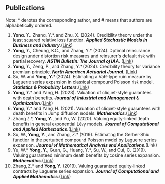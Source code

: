 ## Publications

Note: * denotes the corresponding author, and # means that authors are alphabetically ordered.

<ol>

<li> <strong>Yong, Y.</strong>, Zhang, Y.*, and Zhu, X. (2024). Credibility theory under the least squared relative loss function. <i><b> Applied Stochastic Models in Business and Industry</b></i>.(<a href="https://onlinelibrary.wiley.com/doi/full/10.1002/asmb.2913">Link</a>) </li>
  
<li> <strong>Yong, Y.</strong>, Cheung, K.C., and Zhang, Y.* (2024). Optimal reinsurance design under distortion risk measures and reinsurer's default risk with partial recovery. <i><b>ASTIN Bulletin: The Journal of IAA</b></i>. (<a href="https://www.cambridge.org/core/journals/astin-bulletin-journal-of-the-iaa/article/optimal-reinsurance-design-under-distortion-risk-measures-and-reinsurers-default-risk-with-partial-recovery/15907E25CDA6BF1B69E6930E002FF5E0">Link</a>) </li>

<li> <strong>Yong, Y.</strong>, Zeng, P., and Zhang, Y.* (2024). Credibility theory for variance premium principle. <i><b>North American Actuarial Journal</b></i>. (<a href="https://doi.org/10.1080/10920277.2023.2299497">Link</a>) </li>

<li> Su, W. and <strong>Yong, Y.</strong>* (2024). Estimating a VaR-type ruin measure by Laguerre series expansion in classical compound Poisson risk model. <i><b>Statistics & Probability Letters</b></i>.(<a href="https://www.sciencedirect.com/science/article/pii/S0167715223001864/">Link</a>)</li>

<li><strong>Yong, Y.</strong>* and Yang, H. (2023). Valuation of cliquet-style guarantees with death benefits. <i><b>Journal of Industrial and Management & Optimization</b></i>.(<a href="https://www.aimsciences.org/article/doi/10.3934/jimo.2021188/">Link</a>)</li>

<li><strong>Yong, Y.</strong>* and Yang, H. (2021). Valuation of cliquet-style guarantees with death benefits in Jump diffusion models. <i><b>Mathematics</b></i>.(<a href="https://www.mdpi.com/2227-7390/9/16/2011/">Link</a>)</li>

<li>Zhang Z.*, <strong>Yong, Y.</strong>, and Yu, W. (2020). Valuing equity-linked death benefits in general exponential Lévy models. <i><b> Journal of Computational and Applied Mathematics</b></i>.(<a href="https://dl.acm.org/doi/10.1016/j.cam.2019.112377/">Link</a>)</li>

<li>Su, W., <strong>Yong, Y.</strong>, and Zhang, Z.* (2019). Estimating the Gerber-Shiu function in the perturbed compound Poisson model by Laguerre series expansion. <i><b>Journal of Mathematical Analysis and Applications</b></i>.(<a href="https://www.sciencedirect.com/science/article/pii/S0022247X18307820/">Link</a>)</li>

<li>Yu, W.*, <strong>Yong, Y.</strong>, Guan, G., Huang, Y.*, Su, W., and Cui, C. (2019). Valuing guaranteed minimum death benefits by cosine series expansion. <i><b>Mathematics</b></i>.(<a href="https://www.mdpi.com/2227-7390/7/9/835/">Link</a>)</li>

<li>Zhang, Z.* and <strong>Yong, Y.</strong> (2019). Valuing guaranteed equity-linked contracts by Laguerre series expansion. <i><b>Journal of Computational and Applied Mathematics</b></i>.(<a href="https://www.sciencedirect.com/science/article/pii/S0377042719301141/">Link</a>)</li>
</ol>
